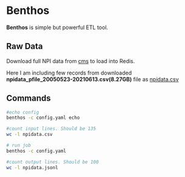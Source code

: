 # Benthos

**Benthos** is simple but powerful ETL tool.

## Raw Data

Download full NPI data from [cms](https://download.cms.gov/nppes/NPI_Files.html) to load into Redis.

Here I am including few records from downloaded **npidata_pfile_20050523-20210613.csv(8.27GB)** file as [npidata.csv](./npidata.csv)

## Commands

```bash
#echo config
benthos -c config.yaml echo

#count input lines. Should be 135
wc -l npidata.csv

# run job
benthos -c config.yaml

#count output lines. Should be 100
wc -l npidata.jsonl
```
